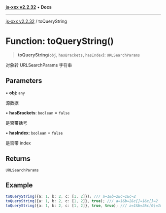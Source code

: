 [**js-xxx v2.2.32**](../README.md) • **Docs**

***

[js-xxx v2.2.32](../README.md) / toQueryString

# Function: toQueryString()

> **toQueryString**(`obj`, `hasBrackets`, `hasIndex`): `URLSearchParams`

对象转 URLSearchParams 字符串

## Parameters

• **obj**: `any`

源数据

• **hasBrackets**: `boolean` = `false`

是否带括号

• **hasIndex**: `boolean` = `false`

是否带 index

## Returns

`URLSearchParams`

## Example

```ts
toQueryString({a: 1, b: 2, c: [1, 2]}); /// a=1&b=2&c=1&c=2
toQueryString({a: 1, b: 2, c: [1, 2]}, true); /// a=1&b=2&c[]=1&c[]=2
toQueryString({a: 1, b: 2, c: [1, 2]}, true, true); /// a=1&b=2&c[0]=1&c[1]=2
```
